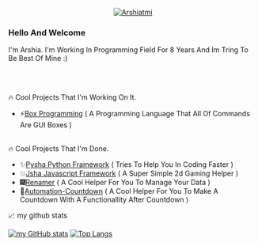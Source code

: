 <div align="center">

  [![Arshiatmi](https://readme-typing-svg.herokuapp.com?color=%231A86CA&size=22&center=true&vCenter=true&lines=Wish+The+Best+For+You+%3A%29)](https://git.io/typing-svg)
</div>

### Hello And Welcome

I'm Arshia. I'm Working In Programming Field For 8 Years And Im Tring To Be Best Of Mine :)

<br>
<br>

🔥 Cool Projects That I'm Working On It.

- ⚡[Box Programming](https://github.com/Arshiatmi/Box-Programming) ( A Programming Language That All Of Commands Are GUI Boxes )

<br>
🔥 Cool Projects That I'm Done.

- ✨[Pysha Python Framework](https://github.com/Arshiatmi/Pysha) ( Tries To Help You In Coding Faster )
- 💥[Jsha Javascript Framework](https://github.com/Arshiatmi/jsha) ( A Super Simple 2d Gaming Helper )
- 🎆[Renamer](https://github.com/Arshiatmi/Renamer) ( A Cool Helper For You To Manage Your Data )
- 🎉[Automation-Countdown](https://github.com/Arshiatmi/Automation-Countdown) ( A Cool Helper For You To Make A Countdown With A Functionallity After Countdown )

📈 my github stats

[![my GitHub stats](https://github-readme-stats.vercel.app/api?username=Arshiatmi&show_icons=true&theme=monokai)](https://github.com/Arshiatmi/Arshiatmi)
[![Top Langs](https://github-readme-stats.vercel.app/api/top-langs/?username=Arshiatmi&layout=compact&langs_count=5&theme=monokai&cache_seconds=10800)](https://github.com/Arshiatmi/Arshiatmi)

